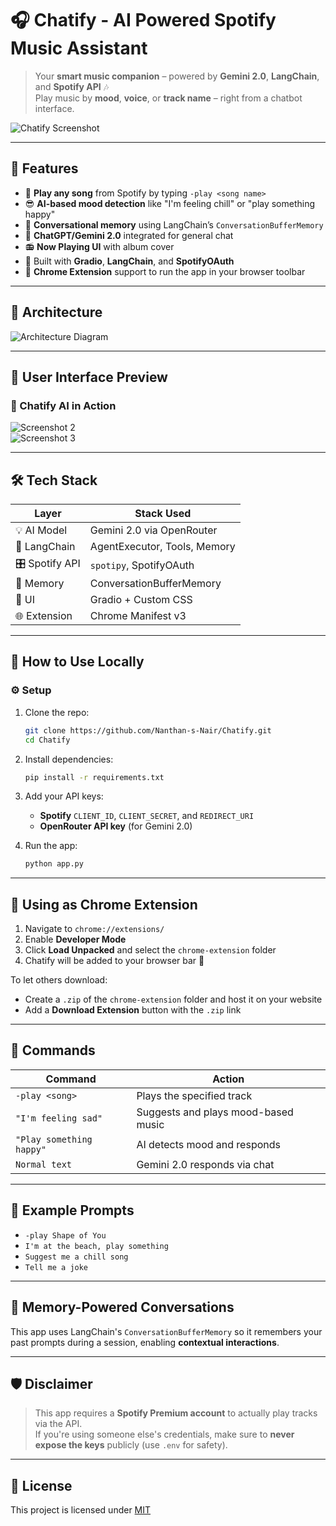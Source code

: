 
# 🎧 Chatify - AI Powered Spotify Music Assistant

> Your **smart music companion** – powered by **Gemini 2.0**, **LangChain**, and **Spotify API** 🎶  
> Play music by **mood**, **voice**, or **track name** – right from a chatbot interface.

![Chatify Screenshot](./ss1.jpeg)

---

## 🚀 Features

- 🎵 **Play any song** from Spotify by typing `-play <song name>`
- 😎 **AI-based mood detection** like "I'm feeling chill" or "play something happy"
- 🧠 **Conversational memory** using LangChain’s `ConversationBufferMemory`
- 💬 **ChatGPT/Gemini 2.0** integrated for general chat
- 📻 **Now Playing UI** with album cover
- 🧰 Built with **Gradio**, **LangChain**, and **SpotifyOAuth**
- 🧩 **Chrome Extension** support to run the app in your browser toolbar

---

## 🧠 Architecture

![Architecture Diagram](./ss4.jpeg)

---

## 🌈 User Interface Preview

### 🎤 Chatify AI in Action  
![Screenshot 2](./ss2.jpeg)  
![Screenshot 3](./ss3.jpeg)

---

## 🛠️ Tech Stack

| Layer         | Stack Used                     |
|---------------|--------------------------------|
| 💡 AI Model   | Gemini 2.0 via OpenRouter      |
| 🔗 LangChain  | AgentExecutor, Tools, Memory   |
| 🎛 Spotify API| `spotipy`, SpotifyOAuth        |
| 🧠 Memory     | ConversationBufferMemory       |
| 🎨 UI         | Gradio + Custom CSS            |
| 🌐 Extension  | Chrome Manifest v3             |

---

## 🧪 How to Use Locally

### ⚙️ Setup

1. Clone the repo:
   ```bash
   git clone https://github.com/Nanthan-s-Nair/Chatify.git
   cd Chatify
   ```

2. Install dependencies:
   ```bash
   pip install -r requirements.txt
   ```

3. Add your API keys:
   - **Spotify** `CLIENT_ID`, `CLIENT_SECRET`, and `REDIRECT_URI`
   - **OpenRouter API key** (for Gemini 2.0)

4. Run the app:
   ```bash
   python app.py
   ```

---

## 🧩 Using as Chrome Extension

1. Navigate to `chrome://extensions/`  
2. Enable **Developer Mode**
3. Click **Load Unpacked** and select the `chrome-extension` folder
4. Chatify will be added to your browser bar 🚀

To let others download:
- Create a `.zip` of the `chrome-extension` folder and host it on your website  
- Add a **Download Extension** button with the `.zip` link


---

## 📌 Commands

| Command                | Action                                 |
|------------------------|----------------------------------------|
| `-play <song>`         | Plays the specified track              |
| `"I'm feeling sad"`    | Suggests and plays mood-based music    |
| `"Play something happy"` | AI detects mood and responds          |
| `Normal text`          | Gemini 2.0 responds via chat           |

---

## 🤖 Example Prompts

- `-play Shape of You`
- `I'm at the beach, play something`
- `Suggest me a chill song`
- `Tell me a joke`

---

## 🧠 Memory-Powered Conversations

This app uses LangChain's `ConversationBufferMemory` so it remembers your past prompts during a session, enabling **contextual interactions**.

---

## 🛡 Disclaimer

> This app requires a **Spotify Premium account** to actually play tracks via the API.  
> If you're using someone else's credentials, make sure to **never expose the keys** publicly (use `.env` for safety).

---

## 📜 License

This project is licensed under [MIT](./LICENSE)
